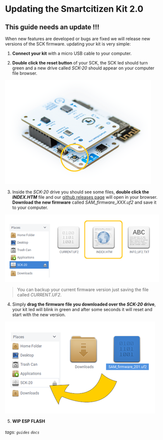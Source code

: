 # Updating the Smartcitizen Kit 2.0

## This guide needs an update !!!

When new features are developed or bugs are fixed we will release new versions of the SCK firmware. updating your kit is very simple:

1. **Connect your kit** with a micro USB cable to your computer.

2. **Double click the reset button** of your SCK, the SCK led should turn green and a new drive called _SCK-20_ should appear on your computer file browser.

![](./images/upgrading_reset_but.png)


3. Inside the _SCK-20_ drive you should see some files, **double click the _INDEX.HTM_** file and our  [github releases page](https://github.com/fablabbcn/smartcitizen-kit-20/releases/latest) will open in your browser. **Download the new firmware** called _SAM_firmware_XXX.uf2_ and save it to your computer.

![](./images/upgrading_index.png)

> You can backup your current firmware version just saving the file called _CURRENT.UF2_.

4. Simply **drag the firmware file you downloaded over the _SCK-20_ drive**, your kit led will blink in green and after some seconds it will reset and start with the new version.

![](./images/upgrading_drag_bin.png)


5. **WIP ESP FLASH**

###### tags: `guides` `docs`
